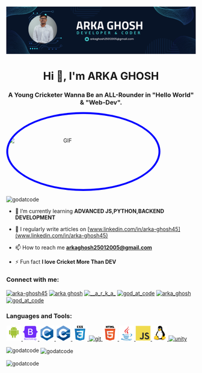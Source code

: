 ![logo](https://github.com/Godatcode/Godatcode/blob/main/Green%20Simple%20Manager%20LinkedIn%20Banner.png)
<h1 align="center">Hi 👋, I'm ARKA GHOSH</h1>
<h3 align="center">A Young Cricketer Wanna Be an ALL-Rounder in "Hello World" & "Web-Dev".</h3>
<div align="center" style="width: 400px; height: 200px; border-radius: 50%; overflow: hidden; border: 5px solid blue; display: flex; justify-content: center; align-items: center;">
  <img src="https://i.pinimg.com/originals/ef/09/36/ef0936558e58d6bebf73fee2ae895fe3.gif" alt="GIF" style="width: 300px; height: auto; transform: translate(-50px, -30px);">
</div>
<p align="left"> <img src="https://komarev.com/ghpvc/?username=godatcode&label=Profile%20views&color=0e75b6&style=flat" alt="godatcode" /> </p>

- 🌱 I’m currently learning **ADVANCED JS,PYTHON,BACKEND DEVELOPMENT**

- 📝 I regularly write articles on [www.linkedin.com/in/arka-ghosh45](www.linkedin.com/in/arka-ghosh45)

- 📫 How to reach me **arkaghosh25012005@gmail.com**

- ⚡ Fun fact **I love Cricket More Than DEV**

<h3 align="left">Connect with me:</h3>
<p align="left">
<a href="https://linkedin.com/in/arka-ghosh45" target="blank"><img align="center" src="https://raw.githubusercontent.com/rahuldkjain/github-profile-readme-generator/master/src/images/icons/Social/linked-in-alt.svg" alt="arka-ghosh45" height="30" width="40" /></a>
<a href="https://fb.com/arka ghosh" target="blank"><img align="center" src="https://raw.githubusercontent.com/rahuldkjain/github-profile-readme-generator/master/src/images/icons/Social/facebook.svg" alt="arka ghosh" height="30" width="40" /></a>
<a href="https://instagram.com/__a_r_k_a_" target="blank"><img align="center" src="https://raw.githubusercontent.com/rahuldkjain/github-profile-readme-generator/master/src/images/icons/Social/instagram.svg" alt="__a_r_k_a_" height="30" width="40" /></a>
<a href="https://www.codechef.com/users/god_at_code" target="blank"><img align="center" src="https://cdn.jsdelivr.net/npm/simple-icons@3.1.0/icons/codechef.svg" alt="god_at_code" height="30" width="40" /></a>
<a href="https://codeforces.com/profile/arka_ghosh" target="blank"><img align="center" src="https://raw.githubusercontent.com/rahuldkjain/github-profile-readme-generator/master/src/images/icons/Social/codeforces.svg" alt="arka_ghosh" height="30" width="40" /></a>
<a href="https://www.leetcode.com/god_at_code" target="blank"><img align="center" src="https://raw.githubusercontent.com/rahuldkjain/github-profile-readme-generator/master/src/images/icons/Social/leet-code.svg" alt="god_at_code" height="30" width="40" /></a>
</p>

<h3 align="left">Languages and Tools:</h3>
<p align="left"> <a href="https://developer.android.com" target="_blank" rel="noreferrer"> <img src="https://raw.githubusercontent.com/devicons/devicon/master/icons/android/android-original-wordmark.svg" alt="android" width="40" height="40"/> </a> <a href="https://getbootstrap.com" target="_blank" rel="noreferrer"> <img src="https://raw.githubusercontent.com/devicons/devicon/master/icons/bootstrap/bootstrap-plain-wordmark.svg" alt="bootstrap" width="40" height="40"/> </a> <a href="https://www.cprogramming.com/" target="_blank" rel="noreferrer"> <img src="https://raw.githubusercontent.com/devicons/devicon/master/icons/c/c-original.svg" alt="c" width="40" height="40"/> </a> <a href="https://www.w3schools.com/cpp/" target="_blank" rel="noreferrer"> <img src="https://raw.githubusercontent.com/devicons/devicon/master/icons/cplusplus/cplusplus-original.svg" alt="cplusplus" width="40" height="40"/> </a> <a href="https://www.w3schools.com/css/" target="_blank" rel="noreferrer"> <img src="https://raw.githubusercontent.com/devicons/devicon/master/icons/css3/css3-original-wordmark.svg" alt="css3" width="40" height="40"/> </a> <a href="https://git-scm.com/" target="_blank" rel="noreferrer"> <img src="https://www.vectorlogo.zone/logos/git-scm/git-scm-icon.svg" alt="git" width="40" height="40"/> </a> <a href="https://www.w3.org/html/" target="_blank" rel="noreferrer"> <img src="https://raw.githubusercontent.com/devicons/devicon/master/icons/html5/html5-original-wordmark.svg" alt="html5" width="40" height="40"/> </a> <a href="https://www.java.com" target="_blank" rel="noreferrer"> <img src="https://raw.githubusercontent.com/devicons/devicon/master/icons/java/java-original.svg" alt="java" width="40" height="40"/> </a> <a href="https://developer.mozilla.org/en-US/docs/Web/JavaScript" target="_blank" rel="noreferrer"> <img src="https://raw.githubusercontent.com/devicons/devicon/master/icons/javascript/javascript-original.svg" alt="javascript" width="40" height="40"/> </a> <a href="https://www.linux.org/" target="_blank" rel="noreferrer"> <img src="https://raw.githubusercontent.com/devicons/devicon/master/icons/linux/linux-original.svg" alt="linux" width="40" height="40"/> </a> <a href="https://unity.com/" target="_blank" rel="noreferrer"> <img src="https://www.vectorlogo.zone/logos/unity3d/unity3d-icon.svg" alt="unity" width="40" height="40"/> </a> </p>

<p><img align="left" src="https://github-readme-stats.vercel.app/api/top-langs?username=godatcode&show_icons=true&locale=en&layout=compact" alt="godatcode" /></p>

<p>&nbsp;<img align="center" src="https://github-readme-stats.vercel.app/api?username=godatcode&show_icons=true&locale=en" alt="godatcode" /></p>

<p><img align="center" src="https://github-readme-streak-stats.herokuapp.com/?user=godatcode&" alt="godatcode" /></p>

